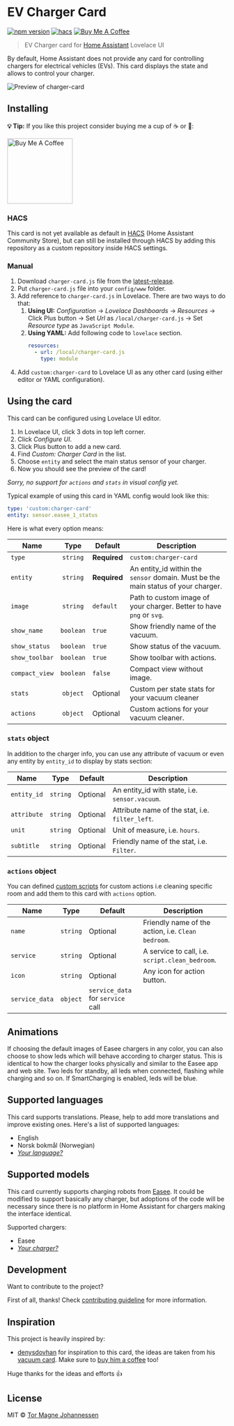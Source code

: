 # EV Charger Card

[![npm version][npm-image]][npm-url]
[![hacs][hacs-image]][hacs-url]
[![Buy Me A Coffee][buymeacoffee-image]][buymeacoffee-url]


> EV Charger card for [Home Assistant][home-assistant] Lovelace UI

By default, Home Assistant does not provide any card for controlling chargers for electrical vehicles (EVs). This card displays the state and allows to control your charger.

![Preview of charger-card][preview-image]

## Installing

**💡 Tip:** If you like this project consider buying me a cup of ☕️ or 🥤:

<a href="https://www.buymeacoffee.com/tmjo" target="_blank">
  <img src="https://cdn.buymeacoffee.com/buttons/default-black.png" alt="Buy Me A Coffee" width="150px">
</a>

### HACS
This card is not yet available as default in [HACS][hacs] (Home Assistant Community Store), but can still be installed through HACS by adding this repository as a custom repository inside HACS settings. 

### Manual
1. Download `charger-card.js` file from the [latest-release].
2. Put `charger-card.js` file into your `config/www` folder.
3. Add reference to `charger-card.js` in Lovelace. There are two ways to do that:
   1. **Using UI:** _Configuration_ → _Lovelace Dashboards_ → _Resources_ → Click Plus button → Set _Url_ as `/local/charger-card.js` → Set _Resource type_ as `JavaScript Module`.
   2. **Using YAML:** Add following code to `lovelace` section.
      ```yaml
      resources:
        - url: /local/charger-card.js
          type: module
      ```
4. Add `custom:charger-card` to Lovelace UI as any other card (using either editor or YAML configuration).

## Using the card

This card can be configured using Lovelace UI editor.

1. In Lovelace UI, click 3 dots in top left corner.
2. Click _Configure UI_.
3. Click Plus button to add a new card.
4. Find _Custom: Charger Card_ in the list.
5. Choose `entity` and select the main status sensor of your charger.
6. Now you should see the preview of the card!

_Sorry, no support for `actions` and `stats` in visual config yet._

Typical example of using this card in YAML config would look like this:

```yaml
type: 'custom:charger-card'
entity: sensor.easee_1_status
```

Here is what every option means:

| Name           |   Type    | Default      | Description                                                             |
| -------------- | :-------: | ------------ | ----------------------------------------------------------------------- |
| `type`         | `string`  | **Required** | `custom:charger-card`                                                    |
| `entity`       | `string`  | **Required** | An entity_id within the `sensor` domain. Must be the main status of your charger.   |
| `image`        | `string`  | `default`    | Path to custom image of your charger. Better to have `png` or `svg`.    |
| `show_name`    | `boolean` | `true`       | Show friendly name of the vacuum.                                       |
| `show_status`  | `boolean` | `true`       | Show status of the vacuum.                                              |
| `show_toolbar` | `boolean` | `true`       | Show toolbar with actions.                                              |
| `compact_view` | `boolean` | `false`      | Compact view without image.                                             |
| `stats`        | `object`  | Optional     | Custom per state stats for your vacuum cleaner                          |
| `actions`      | `object`  | Optional     | Custom actions for your vacuum cleaner.                                 |

### `stats` object

In addition to the charger info, you can use any attribute of vacuum or even any entity by `entity_id` to display by stats section:

| Name        |   Type   | Default  | Description                                     |
| ----------- | :------: | -------- | ----------------------------------------------- |
| `entity_id` | `string` | Optional | An entity_id with state, i.e. `sensor.vacuum`.  |
| `attribute` | `string` | Optional | Attribute name of the stat, i.e. `filter_left`. |
| `unit`      | `string` | Optional | Unit of measure, i.e. `hours`.                  |
| `subtitle`  | `string` | Optional | Friendly name of the stat, i.e. `Filter`.       |

### `actions` object

You can defined [custom scripts][ha-scripts] for custom actions i.e cleaning specific room and add them to this card with `actions` option.

| Name           |   Type   | Default                           | Description                                        |
| -------------- | :------: | --------------------------------- | -------------------------------------------------- |
| `name`         | `string` | Optional                          | Friendly name of the action, i.e. `Clean bedroom`. |
| `service`      | `string` | Optional                          | A service to call, i.e. `script.clean_bedroom`.    |
| `icon`         | `string` | Optional                          | Any icon for action button.                        |
| `service_data` | `object` | `service_data` for `service` call |

## Animations

If choosing the default images of Easee chargers in any color, you can also choose to show leds which will behave according to charger status. This is identical to how the charger looks physically and similar to the Easee app and web site. Two leds for standby, all leds when connected, flashing while charging and so on. If SmartCharging is enabled, leds will be blue.

## Supported languages
This card supports translations. Please, help to add more translations and improve existing ones. Here's a list of supported languages:

- English
- Norsk bokmål (Norwegian)
- [_Your language?_][add-translation]

## Supported models
This card currently supports charging robots from <a href='https://easee-international.com/'>Easee</a>. It could be modified to support basically any charger, but adoptions of the code will be necessary since there is no platform in Home Assistant for chargers making the interface identical.

Supported chargers:
- Easee
- [_Your charger?_][edit-readme]

## Development
Want to contribute to the project?

First of all, thanks! Check [contributing guideline](./CONTRIBUTING.md) for more information.

## Inspiration

This project is heavily inspired by:
- <a href="https://github.com/denysdovhan" target="_blank">denysdovhan</a> for inspiration to this card, the ideas are taken from his <a href="https://github.com/denysdovhan/vacuum-card" target="_blank">vacuum card</a>. Make sure to <a href="https://www.buymeacoffee.com/denysdovhan" target="_blank">buy him a coffee</a> too!

Huge thanks for the ideas and efforts 👍

## License

MIT © [Tor Magne Johannessen][tmjo]

<!-- Badges -->
[npm-url]: https://npmjs.org/package/charger-card
[npm-image]: https://img.shields.io/npm/v/vacuum-card.svg?style=flat-square
[hacs-url]: https://github.com/custom-components/hacs
[hacs-image]: https://img.shields.io/badge/HACS-Custom-orange.svg
[buymeacoffee-url]: https://www.buymeacoffee.com/tmjo
[buymeacoffee-image]: https://img.shields.io/badge/support-buymeacoffee-222222.svg?style=flat-square

<!-- References -->
[home-assistant]: https://www.home-assistant.io/
[hacs]: https://hacs.xyz
[preview-image]: https://user-images.githubusercontent.com/54450177/97765425-56874900-1b12-11eb-9c0c-87721e0b5748.png
[latest-release]: https://github.com/tmjo/lovelace-charger-card/releases/latest
[ha-scripts]: https://www.home-assistant.io/docs/scripts/
[edit-readme]: https://github.com/tmjo/lovelace-charger-card/edit/master/README.md
[add-translation]: https://github.com/tmjo/lovelace-charger-card/tree/master/src/translations
[tmjo]: https://github.com/tmjo
